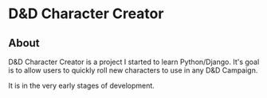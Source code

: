 # D&D Character Creator

## About
D&D Character Creator is a project I started to learn Python/Django.
It's goal is to allow users to quickly roll new characters to use in any D&D Campaign.

It is in the very early stages of development. 

